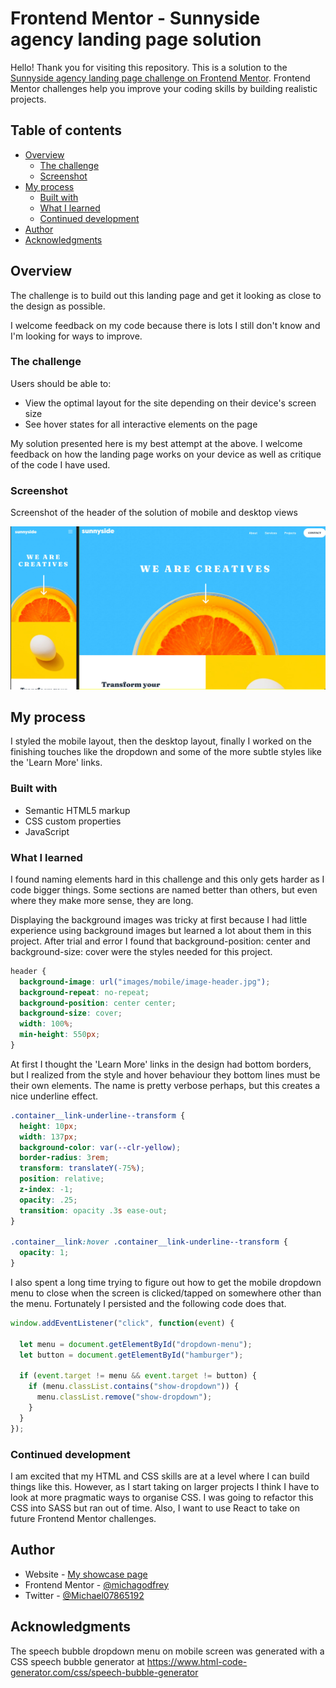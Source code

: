 # Frontend Mentor - Sunnyside agency landing page solution

Hello! Thank you for visiting this repository. This is a solution to the [Sunnyside agency landing page challenge on Frontend Mentor](https://www.frontendmentor.io/challenges/sunnyside-agency-landing-page-7yVs3B6ef). Frontend Mentor challenges help you improve your coding skills by building realistic projects.

## Table of contents

- [Overview](#overview)
  - [The challenge](#the-challenge)
  - [Screenshot](#screenshot)
- [My process](#my-process)
  - [Built with](#built-with)
  - [What I learned](#what-i-learned)
  - [Continued development](#continued-development)
- [Author](#author)
- [Acknowledgments](#acknowledgments)

## Overview

The challenge is to build out this landing page and get it looking as close to the design as possible.

I welcome feedback on my code because there is lots I still don't know and I'm looking for ways to improve.

### The challenge

Users should be able to:

- View the optimal layout for the site depending on their device's screen size
- See hover states for all interactive elements on the page

My solution presented here is my best attempt at the above. I welcome feedback on how the landing page works on your device as well as critique of the code I have used.  

### Screenshot

Screenshot of the header of the solution of mobile and desktop views

![](./images/solution-screenshot.jpg)

## My process

I styled the mobile layout, then the desktop layout, finally I worked on the finishing touches like the dropdown and some of the more subtle styles like the 'Learn More' links.

### Built with

- Semantic HTML5 markup
- CSS custom properties
- JavaScript

### What I learned

I found naming elements hard in this challenge and this only gets harder as I code bigger things. Some sections are named better than others, but even where they make more sense, they are long.

Displaying the background images was tricky at first because I had little experience using background images but learned a lot about them in this project. After trial and error I found that background-position: center and background-size: cover were the styles needed for this project.

```css
header {
  background-image: url("images/mobile/image-header.jpg");
  background-repeat: no-repeat;
  background-position: center center;
  background-size: cover;
  width: 100%;
  min-height: 550px;
}
```

At first I thought the 'Learn More' links in the design had bottom borders, but I realized from the style and hover behaviour they bottom lines must be their own elements. The name is pretty verbose perhaps, but this creates a nice underline effect.

```css
.container__link-underline--transform {
  height: 10px;
  width: 137px;
  background-color: var(--clr-yellow);
  border-radius: 3rem;
  transform: translateY(-75%);
  position: relative;
  z-index: -1;
  opacity: .25;
  transition: opacity .3s ease-out;
}

.container__link:hover .container__link-underline--transform {
  opacity: 1;
}
```

I also spent a long time trying to figure out how to get the mobile dropdown menu to close when the screen is clicked/tapped on somewhere other than the menu. Fortunately I persisted and the following code does that.

```js
window.addEventListener("click", function(event) {

  let menu = document.getElementById("dropdown-menu");
  let button = document.getElementById("hamburger");

  if (event.target != menu && event.target != button) {
    if (menu.classList.contains("show-dropdown")) {
      menu.classList.remove("show-dropdown");
    }
  }
});
```

### Continued development

I am excited that my HTML and CSS skills are at a level where I can build things like this. However, as I start taking on larger projects I think I have to look at more pragmatic ways to organise CSS. I was going to refactor this CSS into SASS but ran out of time. Also, I want to use React to take on future Frontend Mentor challenges.

## Author

- Website - [My showcase page](https://michagodfrey.github.io/)
- Frontend Mentor - [@michagodfrey](https://www.frontendmentor.io/profile/michagodfrey)
- Twitter - [@Michael07865192](https://twitter.com/Michael07865192)

## Acknowledgments

The speech bubble dropdown menu on mobile screen was generated with a CSS speech bubble generator at https://www.html-code-generator.com/css/speech-bubble-generator
